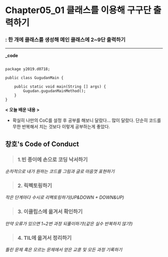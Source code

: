 **Chapter05_01 클래스를 이용해 구구단 출력하기**
================================================================================
### : 한 개에 클래스를 생성해 메인 클래스에 2~9단 출력하기
--------------------------------------------------------------------------------

**_code**
<pre><code>
package y2019.d0718;

public class GugudanMain {

	public static void main(String [] args) {
		Gugudan.gugudanMainMethod();
	}
}
</code></pre>

**< 오늘 배운 내용 >**

* 확실히 나만의 CoC를 설정 후 공부를 해보니 달랐다... 많이 달랐다. 단순히 코드를 무한 반복해서 치는 것보다 이렇게 공부하는게 좋았다.
## **창호's Code of Conduct**
> ### 1.빈 종이에 손으로 코딩 낙서하기
_순차적으로 내가 원하는 코드를 그림과 글로 마음껏 표현하기_
> ### 2. 릭펙토링하기
_작은 단계마다 수시로 리펙토링하기(UP&DOWN + DOWN&UP)_
> ### 3. 이클립스에 옮겨서 확인하기
_만약 오류가 있으면 1~2번 과정 되풀이하기!(같은 실수 반복하지 않기!)_
> ### 4. TIL에 옮겨서 정리하기
_틀린 문제 혹은 모르는 문제에서 얻은 교훈 및 모든 과정 기록하기_

